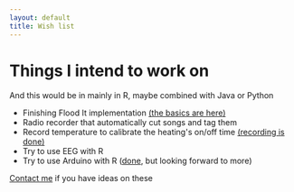 ```yaml
---
layout: default
title: Wish list
---
```



# Things I intend to work on #

And this would be in mainly in R, maybe combined with Java or Python
* Finishing Flood It implementation [(the basics are here)](https://github.com/jean-robert/FloodIt)
* Radio recorder that automatically cut songs and tag them
* Record temperature to calibrate the heating's on/off time [(recording is done)](http://jean-robert.github.com/2012/11/11/thermometer-R-using-Arduino-Java.html)
* Try to use EEG with R
* Try to use Arduino with R ([done](http://jean-robert.github.com/2012/11/11/thermometer-R-using-Arduino-Java.html), but looking forward to more)

[Contact me](/contact.html) if you have ideas on these
